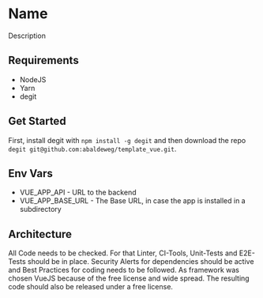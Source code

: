 # Name

Description

## Requirements

- NodeJS
- Yarn
- degit

## Get Started

First, install degit with `npm install -g degit` and then download the repo `degit git@github.com:abaldeweg/template_vue.git`.

## Env Vars

- VUE_APP_API - URL to the backend
- VUE_APP_BASE_URL - The Base URL, in case the app is installed in a subdirectory

## Architecture

All Code needs to be checked. For that Linter, CI-Tools, Unit-Tests and E2E-Tests should be in place. Security Alerts for dependencies should be active and Best Practices for coding needs to be followed. As framework was chosen VueJS because of the free license and wide spread. The resulting code should also be released under a free license.
